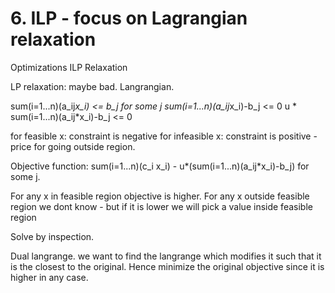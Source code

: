 # 6. ILP - focus on Lagrangian relaxation
Optimizations
ILP
Relaxation

LP relaxation: maybe bad.
Langrangian.

sum(i=1...n)(a_ij*x_i) <= b_j for some j 
sum(i=1...n)(a_ij*x_i)-b_j <= 0
u * sum(i=1...n)(a_ij*x_i)-b_j <= 0

for feasible x: constraint is negative
for infeasible x: constraint is positive - price for going outside region.

Objective function:
sum(i=1...n)(c_i x_i) - u*(sum(i=1...n)(a_ij*x_i)-b_j) for some j.

For any x in feasible region objective is higher.
For any x outside feasible region we dont know - but if it is lower we will pick a value inside feasible region

Solve by inspection.

Dual langrange.
we want to find the langrange which modifies it such that it is the closest to the original.
Hence minimize the original objective since it is higher in any case. 